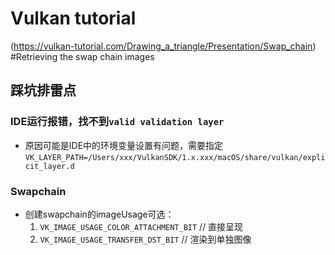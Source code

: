 # Vulkan tutorial
(https://vulkan-tutorial.com/Drawing_a_triangle/Presentation/Swap_chain) #Retrieving the swap chain images
## 踩坑排雷点

### IDE运行报错，找不到`valid validation layer`
- 原因可能是IDE中的环境变量设置有问题，需要指定`VK_LAYER_PATH=/Users/xxx/VulkanSDK/1.x.xxx/macOS/share/vulkan/explicit_layer.d`

### Swapchain
- 创建swapchain的imageUsage可选：
  1. `VK_IMAGE_USAGE_COLOR_ATTACHMENT_BIT`  // 直接呈现
  2. `VK_IMAGE_USAGE_TRANSFER_DST_BIT` // 渲染到单独图像
    